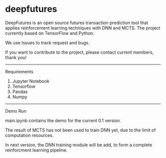 # deepfutures
DeepFutures is an open source futures transaction prediction tool that applies reinforcement learning techniques with DNN and MCTS. The project currently based on TensorFlow and Python.

We use Issues to track request and bugs.

If you want to contribute to the project, please contact current members, thank you!

------------------------------------
Requirements

1. Jupyter Notebook
2. Tensorflow
3. Pandas
4. Numpy
_____________________________________
Demo Run

main.ipynb contains the demo for the current 0.1 version.

The result of MCTS has not been used to train DNN yet, due to the limit of computation resources.

In next version, the DNN training module will be add, to form a complete reinforcment learning pipeline.

